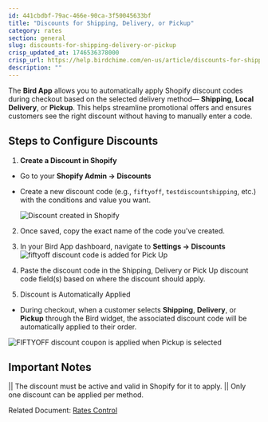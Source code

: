 ```yaml
---
id: 441cbdbf-79ac-466e-90ca-3f50045633bf
title: "Discounts for Shipping, Delivery, or Pickup"
category: rates
section: general
slug: discounts-for-shipping-delivery-or-pickup
crisp_updated_at: 1746536378000
crisp_url: https://help.birdchime.com/en-us/article/discounts-for-shipping-delivery-or-pickup-5tl3ts/
description: ""
---
```


The **Bird App** allows you to automatically apply Shopify discount codes during checkout based on the selected delivery method— **Shipping**, **Local Delivery**, or **Pickup**. This helps streamline promotional offers and ensures customers see the right discount without having to manually enter a code.

## Steps to Configure Discounts

1. **Create a Discount in Shopify**
    
* Go to your **Shopify Admin → Discounts**
* Create a new discount code (e.g., `fiftyoff`, `testdiscountshipping`, etc.) with the conditions and value you want.
    
    ![Discount created in Shopify](https://storage.crisp.chat/users/helpdesk/website/-/c/a/8/2/ca826b447482b000/image-21_owyiv7.png)
    
2. Once saved, copy the exact name of the code you've created.

3. In your Bird App dashboard, navigate to **Settings → Discounts**
        ![fiftyoff discount code is added for Pick Up](https://storage.crisp.chat/users/helpdesk/website/-/c/a/8/2/ca826b447482b000/image-22-1_ztnk8t.png)
4. Paste the discount code in the Shipping, Delivery or Pick Up discount code field(s) based on where the discount should apply.

6. Discount is Automatically Applied
    
* During checkout, when a customer selects **Shipping**, **Delivery**, or **Pickup** through the Bird widget, the associated discount code will be automatically applied to their order.

![FIFTYOFF discount coupon is applied when Pickup is selected](https://storage.crisp.chat/users/helpdesk/website/-/c/a/8/2/ca826b447482b000/image-23_e88uby.png)

## Important Notes

|| The discount must be active and valid in Shopify for it to apply.
|| Only one discount can be applied per method.

Related Document: [Rates Control](https://help.birdchime.com/en-us/article/rates-control-jjcrrp/)
